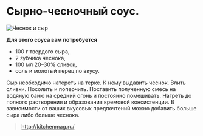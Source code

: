 # Сырно-чесночный соус.

![Чеснок и сыр](/images/Kulinar/Sous/chesnok_sir.jpg 'Чеснок и сыр')

**Для этого соуса вам потребуется**

- 100 г твердого сыра,
- 2 зубчика чеснока,
- 100 мл 20–30% сливок,
- соль и молотый перец по вкусу.

Сыр необходимо натереть на терке. К нему выдавить чеснок. Влить сливки. Посолить и поперчить. Поставить полученную смесь на водяную баню на средний огонь и постоянно помешивать. Нагреть до полного растворения и образования кремовой консистенции. В зависимости от ваших вкусовых предпочтений можно добавить больше сыра либо больше чеснока.

> http://kitchenmag.ru/
